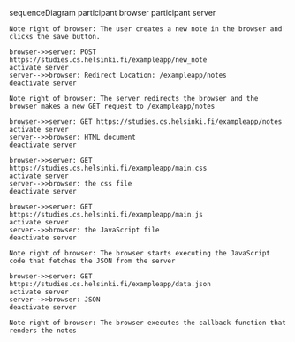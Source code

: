 sequenceDiagram
    participant browser
    participant server

    Note right of browser: The user creates a new note in the browser and clicks the save button.
    
    browser->>server: POST https://studies.cs.helsinki.fi/exampleapp/new_note
    activate server
    server-->>browser: Redirect Location: /exampleapp/notes
    deactivate server

    Note right of browser: The server redirects the browser and the browser makes a new GET request to /exampleapp/notes
    
    browser->>server: GET https://studies.cs.helsinki.fi/exampleapp/notes
    activate server
    server-->>browser: HTML document
    deactivate server    
    
    browser->>server: GET https://studies.cs.helsinki.fi/exampleapp/main.css
    activate server
    server-->>browser: the css file
    deactivate server
    
    browser->>server: GET https://studies.cs.helsinki.fi/exampleapp/main.js
    activate server
    server-->>browser: the JavaScript file
    deactivate server
    
    Note right of browser: The browser starts executing the JavaScript code that fetches the JSON from the server
    
    browser->>server: GET https://studies.cs.helsinki.fi/exampleapp/data.json
    activate server
    server-->>browser: JSON
    deactivate server    

    Note right of browser: The browser executes the callback function that renders the notes 

